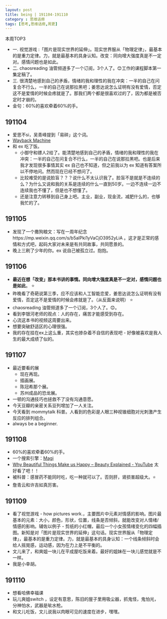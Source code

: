 ```yaml
---
layout: post
title: being | 191104-191110
category : 思维话痨
tags: [思考,思维话痨,周更]
---
```

本周TOP3
- 一. 视觉游戏 :「图片是现实世界的延伸」。现实世界服从「物理定律」，最基本的是重力定律。力，就是最基本的具身认知。改变：同向增大强度真是不一定对。感情问题也是如此。
- 二. chaosreading 油管频道多了一个订阅，3个人了。😊工作的课程脚本第一集定稿了。
- 三. 很清楚地感到自己的矛盾，情绪的我和理性的我在冲突：一半的自己在问复合不行么，一半的自己在说那拉黑吧；姜思达说怎么证明有没有爱情，否定这不是爱情的时候会疼就是了。那我们两个都是很喜欢过的了，因为都是被否定时才崩的。
- 金句：60%的喜欢牵着60%的手。

## 191104
  - 爱思不si，吴青峰提到「易碎」这个词。
  - [Wayback Machine](https://web.archive.org/web/20100109162157/http://www.yueminjun.com:80/cn/index.html)
  - 和 ex 吃了饭。
    - 小御守和镖人2给了。能清楚地感到自己的矛盾，情绪的我和理性的我在冲突：一半的自己在问复合不行么，一半的自己在说那拉黑吧。也是后来我才发现很多事情其实 ex 自己也不知道，但之前我以为 ex 知道有答案所以不停地问。然而现在已经不想问了。
    - 比较难受的是说脸盲？？？说什么不太认识我了。脸盲不是就是不连续的么？为什么又说和我的关系是连续的什么一直到50岁。一边不连续一边不连续我也不懂了，但是也不想懂了。
    - 还是注意力转移到自己身上吧。主业，副业，现金流，减肥什么的，也够我忙的了。
    
##  191105
  - 发现了一个撒狗粮文：写在一周年纪念https://mp.weixin.qq.com/s/b5alPki1yVaCjO3952yLiA 。这才是正常的感情和方式吧，起码大家对未来是有共同故事，共同愿景的。
  - 晚上三刷了少年的你。ex 说自己被孤立过。抱抱。
  
##  191106
  - **最近在想「改变」那本书讲的事情。同向增大强度真是不一定对，感情问题也是如此**。 ⭐️ 
  - 昨晚看了奇葩说第三季，应不应该和人工智能恋爱，姜思达说怎么证明有没有爱情，否定这不是爱情的时候会疼就是了。（从反面来说明） ⭐️
  - chaosreading 油管频道多了一个订阅，3个人了。😊。
  - 看到李银河老师的观点：人的存在，痛苦才能感受到存在。
  - 心流这本书的视频这周要出来。
  - 想要突破舒适区的心理很强。
  - 我的存在挂在ex上这么重，其实也掺杂着不自信的表现吧 - 好像被喜欢是我人生的最大成绩了似的。
  
## 191107
  - 最近要看的展
    - 现在再现。
    - 插画展。
    - 陈冠希那个展。
    - 苏州成品的恐龙展。
  - 一顿的沟通技巧也拯救不了没有沟通意愿。
  - 今天豆瓣的亲密关系豆列增加了一人关注。
  - 今天看到 mommytalk 科普。人看到的色彩是人眼三种视锥细胞对光刺激产生反应的排列组合。
  - always be a beginner.
  
## 191108
  - 60%的喜欢牵着60%的手。
  - 一个搜索引擎：[Magi](https://magi.com/)
  - [Why Beautiful Things Make us Happy – Beauty Explained - YouTube](https://www.youtube.com/watch?v=-O5kNPlUV7w) 太好看了吧！！
  - 被科普：感冒药不能同时吃，吃一种就可以了。否则肝，肾损害超级大。⭐️
  - 詹青云和许吉如真厉害。
  
## 191109
  - 看了视觉游戏 - how pictures work.，主要图片中元素对情感的影响。图片最基本的元素：大小，颜色，形状，位置，线条是否倾斜，就能改变对人情绪/情感的影响。辅佐以例子 - 剪纸的小红帽，最后一个小女孩情绪变化的四幅插图。新知是对「图片是现实世界的延伸」这句话。现实世界服从「物理定律」，最基本的是重力定律。力，就是最基本的具身认知：一个线条倾斜时会给人摇晃感，运动感，因为在力上是不平衡的。 
  - 文儿来了，和爽姐一块儿在平成屋吃饭来着。最好的姐妹在一块儿感觉就是不一样。
  - 我是小幸胡。
  
##  191110
- 想看哈佛幸福课
- 玩儿爽姐switch ，设定有意思，陈旧的屋子里用吸尘器，抓鬼怪，鬼怕光，分神怕水，武器是呲水枪。
- 和文儿吃饭，文儿说我以肉眼可见的速度在进步，嘿嘿。
